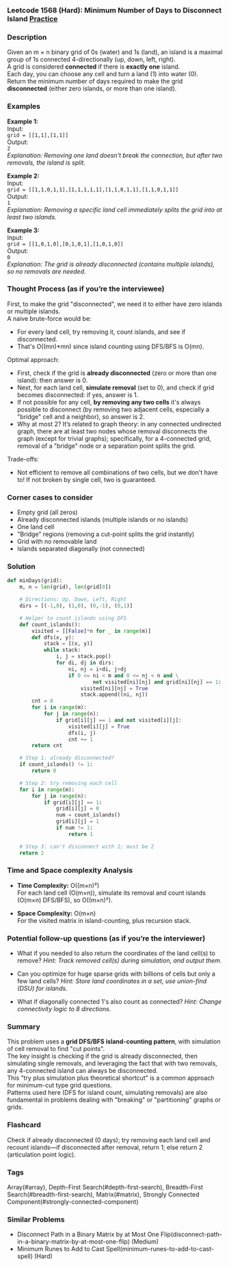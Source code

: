 ### Leetcode 1568 (Hard): Minimum Number of Days to Disconnect Island [Practice](https://leetcode.com/problems/minimum-number-of-days-to-disconnect-island)

### Description  
Given an m × n binary grid of 0s (water) and 1s (land), an island is a maximal group of 1s connected 4-directionally (up, down, left, right).  
A grid is considered **connected** if there is **exactly one** island.  
Each day, you can choose any cell and turn a land (1) into water (0).  
Return the minimum number of days required to make the grid **disconnected** (either zero islands, or more than one island).

### Examples  

**Example 1:**  
Input:  
`grid = [[1,1],[1,1]]`  
Output:  
`2`  
*Explanation: Removing one land doesn't break the connection, but after two removals, the island is split.*

**Example 2:**  
Input:  
`grid = [[1,1,0,1,1],[1,1,1,1,1],[1,1,0,1,1],[1,1,0,1,1]]`  
Output:  
`1`  
*Explanation: Removing a specific land cell immediately splits the grid into at least two islands.*

**Example 3:**  
Input:  
`grid = [[1,0,1,0],[0,1,0,1],[1,0,1,0]]`  
Output:  
`0`  
*Explanation: The grid is already disconnected (contains multiple islands), so no removals are needed.*

### Thought Process (as if you’re the interviewee)  

First, to make the grid "disconnected", we need it to either have zero islands or multiple islands.  
A naive brute-force would be:  
- For every land cell, try removing it, count islands, and see if disconnected.  
- That's O((mn)\*mn) since island counting using DFS/BFS is O(mn).

Optimal approach:
- First, check if the grid is **already disconnected** (zero or more than one island): then answer is 0.
- Next, for each land cell, **simulate removal** (set to 0), and check if grid becomes disconnected: if yes, answer is 1.
- If not possible for any cell, **by removing any two cells** it's always possible to disconnect (by removing two adjacent cells, especially a "bridge" cell and a neighbor), so answer is 2.
- Why at most 2? It’s related to graph theory: in any connected undirected graph, there are at least two nodes whose removal disconnects the graph (except for trivial graphs); specifically, for a 4-connected grid, removal of a "bridge" node or a separation point splits the grid.

Trade-offs:
- Not efficient to remove all combinations of two cells, but we don't have to! If not broken by single cell, two is guaranteed.

### Corner cases to consider  
- Empty grid (all zeros)
- Already disconnected islands (multiple islands or no islands)
- One land cell
- "Bridge" regions (removing a cut-point splits the grid instantly)
- Grid with no removable land
- Islands separated diagonally (not connected)

### Solution

```python
def minDays(grid):
    m, n = len(grid), len(grid[0])

    # Directions: Up, Down, Left, Right
    dirs = [(-1,0), (1,0), (0,-1), (0,1)]

    # Helper to count islands using DFS
    def count_islands():
        visited = [[False]*n for _ in range(m)]
        def dfs(x, y):
            stack = [(x, y)]
            while stack:
                i, j = stack.pop()
                for di, dj in dirs:
                    ni, nj = i+di, j+dj
                    if 0 <= ni < m and 0 <= nj < n and \
                            not visited[ni][nj] and grid[ni][nj] == 1:
                        visited[ni][nj] = True
                        stack.append((ni, nj))
        cnt = 0
        for i in range(m):
            for j in range(n):
                if grid[i][j] == 1 and not visited[i][j]:
                    visited[i][j] = True
                    dfs(i, j)
                    cnt += 1
        return cnt

    # Step 1: already disconnected?
    if count_islands() != 1:
        return 0

    # Step 2: try removing each cell
    for i in range(m):
        for j in range(n):
            if grid[i][j] == 1:
                grid[i][j] = 0
                num = count_islands()
                grid[i][j] = 1
                if num != 1:
                    return 1

    # Step 3: can't disconnect with 1; must be 2
    return 2
```

### Time and Space complexity Analysis  

- **Time Complexity:** O((m×n)²)  
  For each land cell (O(m×n)), simulate its removal and count islands (O(m×n) DFS/BFS), so O((m×n)²).

- **Space Complexity:** O(m×n)  
  For the visited matrix in island-counting, plus recursion stack.

### Potential follow-up questions (as if you’re the interviewer)  

- What if you needed to also return the coordinates of the land cell(s) to remove?
  *Hint: Track removed cell(s) during simulation, and output them.*

- Can you optimize for huge sparse grids with billions of cells but only a few land cells?
  *Hint: Store land coordinates in a set, use union-find (DSU) for islands.*

- What if diagonally connected 1's also count as connected?
  *Hint: Change connectivity logic to 8 directions.*

### Summary
This problem uses a **grid DFS/BFS island-counting pattern**, with simulation of cell removal to find "cut points".  
The key insight is checking if the grid is already disconnected, then simulating single removals, and leveraging the fact that with two removals, any 4-connected island can always be disconnected.  
This "try plus simulation plus theoretical shortcut" is a common approach for minimum-cut type grid questions.  
Patterns used here (DFS for island count, simulating removals) are also fundamental in problems dealing with "breaking" or "partitioning" graphs or grids.


### Flashcard
Check if already disconnected (0 days); try removing each land cell and recount islands—if disconnected after removal, return 1; else return 2 (articulation point logic).

### Tags
Array(#array), Depth-First Search(#depth-first-search), Breadth-First Search(#breadth-first-search), Matrix(#matrix), Strongly Connected Component(#strongly-connected-component)

### Similar Problems
- Disconnect Path in a Binary Matrix by at Most One Flip(disconnect-path-in-a-binary-matrix-by-at-most-one-flip) (Medium)
- Minimum Runes to Add to Cast Spell(minimum-runes-to-add-to-cast-spell) (Hard)